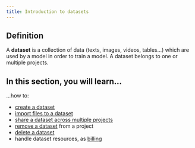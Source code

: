 ```yaml
---
title: Introduction to datasets
---
```


## Definition
A **dataset** is a collection of data (texts, images, videos, tables...) which are used by a model in
order to train a model. A dataset belongs to one or multiple projects.

## In this section, you will learn...

...how to:
- [create a dataset](create-a-dataset.mdx)
- [import files to a dataset](import-files-to-a-dataset.md)
- [share a dataset across multiple projects](import-an-existing-dataset-to-a-project.mdx)
- [remove a dataset](remove-a-dataset.mdx) from a project
- [delete a dataset](delete-a-dataset.mdx)
- handle dataset resources, as [billing](resources/billing.md)
